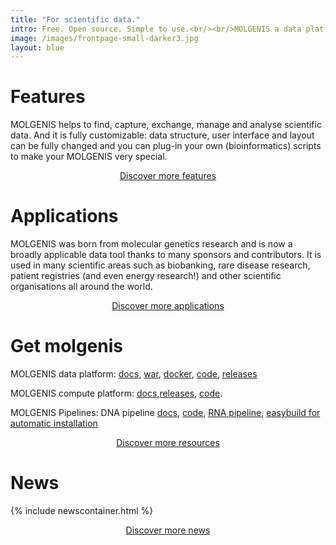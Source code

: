 ```yaml
---
title: "For scientific data."
intro: Free. Open source. Simple to use.<br/><br/>MOLGENIS a data platform to accelerate your scientific collaborations. <br/><br/>And for bioinformaticians who want to make researchers happy.<br/><br/><br/><br/><br/>
image: /images/frontpage-small-darker3.jpg
layout: blue
---
```


# Features

MOLGENIS helps to find, capture, exchange, manage and analyse scientific data. And it is fully customizable: data structure, user interface and layout can be fully changed and you can plug-in your own (bioinformatics) scripts to make your MOLGENIS very special.

<div style="text-align: center">
<a href="features" class="bluebutton">Discover more features</a>
</div>

# Applications

MOLGENIS was born from molecular genetics research and is now a broadly applicable data tool thanks to many sponsors and contributors. It is used in many scientific areas such as biobanking, rare disease research, patient registries (and even energy research!) and other scientific organisations all around the world.

<div style="text-align: center">
<a href="features" class="bluebutton">Discover more applications</a>
</div>

# Get molgenis

MOLGENIS data platform: [docs](https://molgenis.gitbooks.io/molgenis/content/), [war](https://molgenis.gitbooks.io/molgenis/content/quickstart/guide-tomcat.html), [docker](https://github.com/molgenis/docker), [code](https://github.com/molgenis/molgenis), [releases](https://github.com/molgenis/molgenis/releases)

MOLGENIS compute platform: [docs](https://rawgit.com/molgenis/molgenis-compute/master/molgenis-compute-core/README.html),[releases](https://github.com/molgenis/molgenis-compute/releases), [code](https://github.com/molgenis/molgenis-compute).

MOLGENIS Pipelines: DNA pipeline [docs](https://molgenis.gitbooks.io/ngs_dna/), [code](https://github.com/molgenis/NGS_DNA), [RNA pipeline](https://github.com/molgenis/NGS_RNA), [easybuild for automatic installation](https://github.com/molgenis/easybuild-easyconfigs)

<div style="text-align: center">
<a href="get" class="bluebutton">Discover more resources</a>
</div>

# News
{% include newscontainer.html %}

<div style="text-align: center">
<a href="learn" class="bluebutton">Discover more news</a>
</div>
